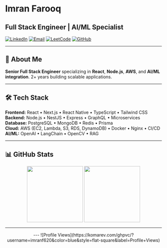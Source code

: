 # Imran Farooq
## Full Stack Engineer | AI/ML Specialist 

[![LinkedIn](https://img.shields.io/badge/LinkedIn-0077B5?style=flat-square&logo=linkedin&logoColor=white)](https://www.linkedin.com/in/imranfarooqqaisrani) [![Email](https://img.shields.io/badge/Email-D14836?style=flat-square&logo=gmail&logoColor=white)](mailto:imranf620@gmail.com) [![LeetCode](https://img.shields.io/badge/LeetCode-FFA116?style=flat-square&logo=leetcode&logoColor=black)](https://leetcode.com/imranf620) [![GitHub](https://img.shields.io/badge/GitHub-100000?style=flat-square&logo=github&logoColor=white)](https://github.com/imranf620)

---

## 🎯 About Me

**Senior Full Stack Engineer** specializing in **React**, **Node.js**, **AWS**, and **AI/ML integration**. 2+ years building scalable applications.

---

## 🛠️ Tech Stack

**Frontend:** React • Next.js • React Native • TypeScript • Tailwind CSS  
**Backend:** Node.js • NestJS • Express • GraphQL • Microservices  
**Database:** PostgreSQL • MongoDB • Redis • Prisma  
**Cloud:** AWS (EC2, Lambda, S3, RDS, DynamoDB) • Docker • Nginx • CI/CD  
**AI/ML:** OpenAI • LangChain • OpenCV • RAG   

---

## 📊 GitHub Stats

<div align="center">
  <img height="180em" src="https://github-readme-stats.vercel.app/api?username=imranf620&show_icons=true&theme=github_dark&include_all_commits=true&count_private=true&hide_border=true"/>
  <img height="180em" src="https://github-readme-stats.vercel.app/api/top-langs/?username=imranf620&layout=compact&langs_count=8&theme=github_dark&hide_border=true"/>
</div>

---


<div align="center">
---
![Profile Views](https://komarev.com/ghpvc/?username=imranf620&color=blue&style=flat-square&label=Profile+Views)

</div>
